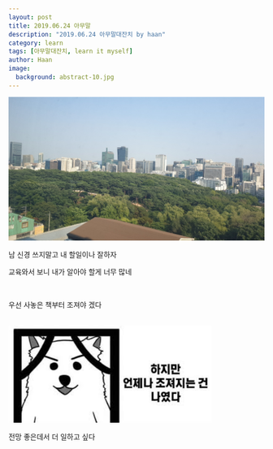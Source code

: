 ```yaml
---
layout: post
title: 2019.06.24 아무말
description: "2019.06.24 아무말대잔치 by haan" 
category: learn
tags: [아무말대잔치, learn it myself]
author: Haan
image:
  background: abstract-10.jpg
---
```

<img src="/assets/img/20190624_learn_etc.jpg" width="720">
<br/>
<p>남 신경 쓰지말고 내 할일이나 잘하자</p>
<p>교육와서 보니 내가 알아야 할게 너무 많네</p>
<br>
<p>우선 사놓은 책부터 조져야 겠다</p>

<br>
<img src="/assets/img/20190624_learn_etc2.jpg" width="400">
<br>
<p>전망 좋은데서 더 일하고 싶다</p>
